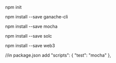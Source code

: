 npm init

npm install --save ganache-cli

npm install --save mocha

npm install --save solc

npm install --save web3

//in package.json add
  "scripts": {
    "test": "mocha"
  },